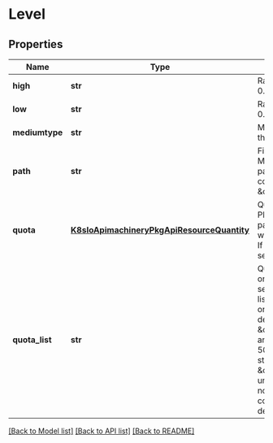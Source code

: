 # Level

## Properties
Name | Type | Description | Notes
------------ | ------------- | ------------- | -------------
**high** | **str** | Ratio of high watermark of the tier (e.g. 0.9) | [optional] 
**low** | **str** | Ratio of low watermark of the tier (e.g. 0.7) | [optional] 
**mediumtype** | **str** | Medium Type of the tier. One of the three types: &#x60;MEM&#x60;, &#x60;SSD&#x60;, &#x60;HDD&#x60; | 
**path** | **str** | File paths to be used for the tier. Multiple paths are supported. Multiple paths should be separated with comma. For example: \&quot;/mnt/cache1,/mnt/cache2\&quot;. | [optional] 
**quota** | [**K8sIoApimachineryPkgApiResourceQuantity**](K8sIoApimachineryPkgApiResourceQuantity.md) | Quota for the whole tier. (e.g. 100Gi) Please note that if there&#39;re multiple paths used for this tierstore, the quota will be equally divided into these paths. If you&#39;d like to set quota for each, path, see QuotaList for more information. | [optional] 
**quota_list** | **str** | QuotaList are quotas used to set quota on multiple paths. Quotas should be separated with comma. Quotas in this list will be set to paths with the same order in Path. For example, with Path defined with \&quot;/mnt/cache1,/mnt/cache2\&quot; and QuotaList set to \&quot;100Gi, 50Gi\&quot;, then we get 100GiB cache storage under \&quot;/mnt/cache1\&quot; and 50GiB under \&quot;/mnt/cache2\&quot;. Also note that num of quotas must be consistent with the num of paths defined in Path. | [optional] 

[[Back to Model list]](../README.md#documentation-for-models) [[Back to API list]](../README.md#documentation-for-api-endpoints) [[Back to README]](../README.md)


